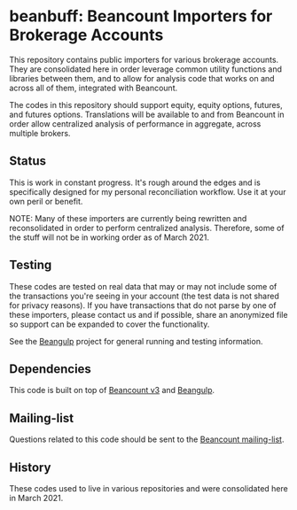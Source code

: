# beanbuff: Beancount Importers for Brokerage Accounts

This repository contains public importers for various brokerage accounts. They
are consolidated here in order leverage common utility functions and libraries
between them, and to allow for analysis code that works on and across all of
them, integrated with Beancount.

The codes in this repository should support equity, equity options, futures, and
futures options. Translations will be available to and from Beancount in order
allow centralized analysis of performance in aggregate, across multiple brokers.


## Status

This is work in constant progress. It's rough around the edges and is
specifically designed for my personal reconciliation workflow. Use it at your
own peril or benefit.

NOTE: Many of these importers are currently being rewritten and reconsolidated
in order to perform centralized analysis. Therefore, some of the stuff will not
be in working order as of March 2021.


## Testing

These codes are tested on real data that may or may not include some of the
transactions you're seeing in your account (the test data is not shared for
privacy reasons). If you have transactions that do not parse by one of these
importers, please contact us and if possible, share an anonymized file so
support can be expanded to cover the functionality.

See the [Beangulp](http://github.com/beancount/beangulp) project for general
running and testing information.


## Dependencies

This code is built on top of [Beancount
v3](http://github.com/beancount/beancount) and
[Beangulp](http://github.com/beancount/beangulp).


## Mailing-list

Questions related to this code should be sent to the [Beancount
mailing-list](https://groups.google.com/g/beancount).


## History

These codes used to live in various repositories and were consolidated here in
March 2021.
